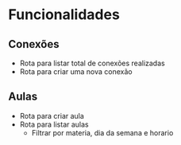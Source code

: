 # Funcionalidades

## Conexões
 - Rota para listar total de conexões realizadas
 - Rota para criar uma nova conexão
 
## Aulas
 - Rota para criar aula
 - Rota para listar aulas
   - Filtrar por materia, dia da semana e horario

  